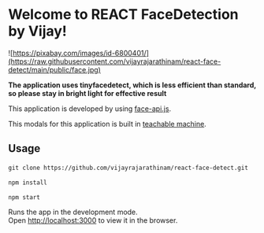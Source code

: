 # Welcome to REACT FaceDetection by Vijay!

![https://pixabay.com/images/id-6800401/](https://raw.githubusercontent.com/vijayrajarathinam/react-face-detect/main/public/face.jpg)

**The application uses tinyfacedetect, which is less efficient than standard, so please stay in bright light for effective result**

This application is developed by using [face-api.js](https://justadudewhohacks.github.io/face-api.js/docs/index.html).

This modals for this application is built in [teachable machine](https://teachablemachine.withgoogle.com/).

## Usage

```
git clone https://github.com/vijayrajarathinam/react-face-detect.git
```

```
npm install
```

```
npm start
```

Runs the app in the development mode.  
Open [http://localhost:3000](http://localhost:3000) to view it in the browser.
